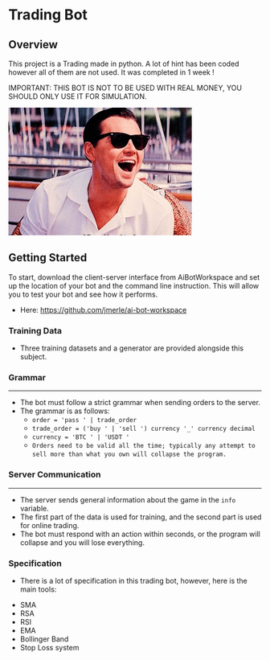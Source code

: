 **Trading Bot**
===============================

**Overview**
------------

This project is a Trading made in python. A lot of hint has been coded however all of them are not used. It was completed in 1 week !

IMPORTANT: THIS BOT IS NOT TO BE USED WITH REAL MONEY, YOU SHOULD ONLY USE IT FOR SIMULATION.

![screenshot](screenshot/gif.gif)

**Getting Started**
-------------------

To start, download the client-server interface from AiBotWorkspace and set up the location of your bot and the command line instruction. This will allow you to test your bot and see how it performs.

* Here: https://github.com/jmerle/ai-bot-workspace

### Training Data

* Three training datasets and a generator are provided alongside this subject.

### Grammar
---------

* The bot must follow a strict grammar when sending orders to the server.
* The grammar is as follows:
	+ `order = 'pass ' | trade_order`
	+ `trade_order = ('buy ' | 'sell ') currency '_' currency decimal`
	+ `currency = 'BTC ' | 'USDT '`
	+ `Orders need to be valid all the time; typically any attempt to sell more than what you own will collapse the program.`

### Server Communication
-------------------------

* The server sends general information about the game in the `info` variable.
* The first part of the data is used for training, and the second part is used for online trading.
* The bot must respond with an action within seconds, or the program will collapse and you will lose everything.

### Specification

* There is a lot of specification in this trading bot, however, here is the main tools:

- SMA
- RSA
- RSI
- EMA
- Bollinger Band
- Stop Loss system
